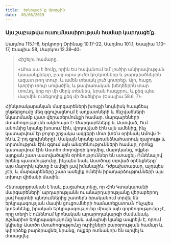 ```yaml
---
title:  Երկրպագե՛ք Արարչին
date:  03/08/2019
---
```


### Այս շաբաթվա ուսումնասիրության համար կարդացե՛ք.
Սաղմոս 115.1–8, Երկրորդ Օրինաց 10.17–22, Սաղմոս 101.1, Եսայիա 1.10–17, Եսայիա 58, Մարկոս 12.38–40։

> <p>Հիշելու համարը.<p>
> «Ահա սա է ծոմը, որին Ես հավանում եմ՝ լուծիր անիրավության կապանքները, բաց արա լուծի կոշկոռները և ջարդվածներին ազատ թող տուր, և ամեն տեսակ լուծ կոտրեք։ Այո, հացդ կտրիր տուր սովածին, և թափառական խեղճերին տար տունդ, երբ որ մի մերկ տեսնես, նրան հագցրու, և քեզ պես մարմին ունեցողից քեզ մի ծածկիր» (Եսայիա 58.6, 7)։

Հինկտակարանյան մարգարեների խոսքի նույնիսկ հապճեպ ընթերցումը մեզ զգուշացնում է աղքատների և ճնշվածների նկատմամբ վատ վերաբերմունքի համար. մարգարեների մտահոգությունն ակնհայտ է։ Մարգարեները և Աստված, Ում անունից նրանք խոսում էին, վրդովված էին այն ամենից, ինչ կատարվում էր բոլոր շրջակա ազգերի մոտ (տե՛ս օրինակ Ամովս 1-ին և 2-րդ գլուխները)։ Սակայն նրանք առանձնահատուկ զայրույթ և տրտմություն էին զգում այն անօրենությունների համար, որոնք կատարվում էին Աստծո ժողովրդի կողմից, մարդկանց, ովքեր այդքան շատ աստվածային օրհնություններ են ստացել։ Ունենալով իրենց պատմությունը, ինչպես նաև Աստծուց տրված օրենքները՝ այս մարդիկ պետք է ավելի լավ իմանային։ Դժբախտաբար, այդպես չէր, և մարգարեները շատ ասելիք ունեին իրադարձությունների այս տխուր վիճակի մասին։

Հետաքրքրական է նաև բացահայտելը, որ Հին Կտակարանի մարգարեների՝ արդարությանն ու անարդարությանը վերաբերող լավ հայտնի պնդումներից շատերն իրականում տրվել են երկրպագության մասին ցուցումների համատեքստում։ Ինչպես կտեսնենք, իրական երկրպագությունը միայն այն գործողությունը չէ, որը տեղի է ունենում կրոնական արարողակարգի ժամանակ։ Ճշմարիտ երկրպագությունը նաև այնպիսի կյանք ապրելն է, որում կկիսեք Աստծո մտահոգությունը ուրիշների բարօրության համար և կփորձեք բարձրացնել նրանց, ովքեր ոտնակոխ են արվել և մոռացվել։